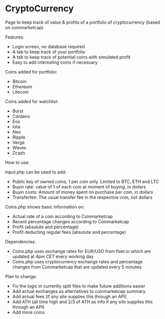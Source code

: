 # CryptoCurrency
Page to keep track of value & profits of a portfolio of cryptocurrency (based on coinmarketcap)

Features:
- Login screen, no database required
- A tab to keep track of your portfolio
- A tab to keep track of potential coins with simulated profit
- Easy to add interesting coins if necessary

Coins added for portfolio:
- Bitcoin
- Ethereum
- Litecoin

Coins added for watchlist:
- Burst
- Cardano
- Eos
- Iota
- Neo
- Ripple
- Verge
- Waves
- Zcash

How to use:

Input.php can be used to add:
- Public key of owned coins, 1 per coin only. Limited to BTC, ETH and LTC
- Buyin rate: value of 1 of each coin at moment of buying, in dollars
- Buyin costs: Amount of money spent on purchase per coin, in dollars
- Transferfee: The usual transfer fee in the respective coin, not dollars

Coins.php shows basic information on:
- Actual rate of a coin according to Coinmarketcap
- Recent percentage changes according to Coinmarketcap
- Profit (absolute and percentage)
- Profit deducting regular fees (absolute and percentage)

Dependencies:
- Coins.php uses exchange rates for EUR/USD from fixer.io which are updated at 4pm CET every working day
- Coins.php uses cryptocurrency exchange rates and percentage changes from Coinmarketcap that are updated every 5 minutes

Plan to change:
- Fix the logic in currently split files to make future additions easier
- Add actual exchanges as alternatives to coinmarketcap summary
- Add actual fees (if any site supplies this through an API)
- Add ATH (all time high and 2/3 of ATH as info if any site supplies this through an API)
- Add more coins
